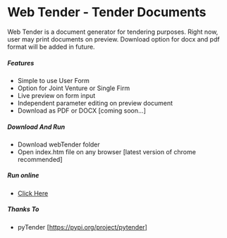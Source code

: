 # Web Tender - Tender Documents
Web Tender is a document generator for tendering purposes. Right now, user may print documents on preview. Download option for docx and pdf format will be added in future.
##### Features
+ Simple to use User Form
+ Option for Joint Venture or Single Firm
+ Live preview on form input
+ Independent parameter editing on preview document
+ Download as PDF or DOCX [coming soon...]

##### Download And Run
+ Download webTender folder
+ Open index.htm file on any browser [latest version of chrome recommended]

##### Run online
+ [Click Here](https://badafest.github.io/Projects/webTender/index.htm)

##### Thanks To
+ pyTender [https://pypi.org/project/pytender]
